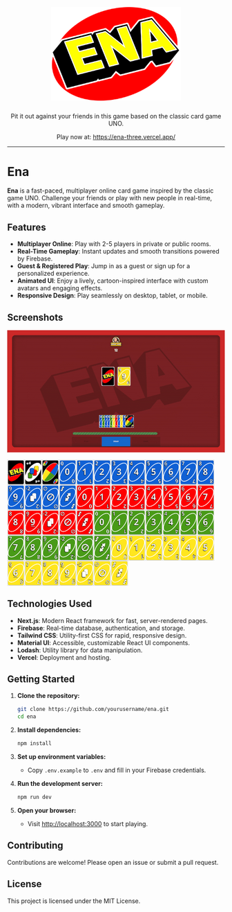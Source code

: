 <div align="center">
    <img src="promo/logo.svg" width="300px" style="margin-bottom:10px;" />
    <p>Pit it out against your friends in this game based on the classic card game UNO.</p>
    <p>Play now at: <a href="https://ena-three.vercel.app/">https://ena-three.vercel.app/</a></p>
</div>

---

# Ena

**Ena** is a fast-paced, multiplayer online card game inspired by the classic game UNO. Challenge your friends or play with new people in real-time, with a modern, vibrant interface and smooth gameplay.

## Features

- **Multiplayer Online**: Play with 2-5 players in private or public rooms.
- **Real-Time Gameplay**: Instant updates and smooth transitions powered by Firebase.
- **Guest & Registered Play**: Jump in as a guest or sign up for a personalized experience.
- **Animated UI**: Enjoy a lively, cartoon-inspired interface with custom avatars and engaging effects.
- **Responsive Design**: Play seamlessly on desktop, tablet, or mobile.

## Screenshots

<p align="center">
  <img src="promo/gameplay.gif" alt="Game Screenshot" />
  <p style="display:flex;flex-wrap:wrap;max-width:100%;width:100%;">
    <img style="width:40px" src="promo/cards/back.svg"  />
    <img style="width:40px" src="promo/cards/black-+4.svg"  />
    <img style="width:40px" src="promo/cards/black-wild.svg"  />
    <img style="width:40px" src="promo/cards/blue-0.svg"  />
    <img style="width:40px" src="promo/cards/blue-1.svg"  />
    <img style="width:40px" src="promo/cards/blue-2.svg"  />
    <img style="width:40px" src="promo/cards/blue-3.svg"  />
    <img style="width:40px" src="promo/cards/blue-4.svg"  />
    <img style="width:40px" src="promo/cards/blue-5.svg"  />
    <img style="width:40px" src="promo/cards/blue-6.svg"  />
    <img style="width:40px" src="promo/cards/blue-7.svg"  />
    <img style="width:40px" src="promo/cards/blue-8.svg"  />
    <img style="width:40px" src="promo/cards/blue-9.svg"  />
    <img style="width:40px" src="promo/cards/blue-+2.svg"  />
    <img style="width:40px" src="promo/cards/blue-skip.svg"  />
    <img style="width:40px" src="promo/cards/blue-switch.svg"  />
    <img style="width:40px" src="promo/cards/red-0.svg"  />
    <img style="width:40px" src="promo/cards/red-1.svg"  />
    <img style="width:40px" src="promo/cards/red-2.svg"  />
    <img style="width:40px" src="promo/cards/red-3.svg"  />
    <img style="width:40px" src="promo/cards/red-4.svg"  />
    <img style="width:40px" src="promo/cards/red-5.svg"  />
    <img style="width:40px" src="promo/cards/red-6.svg"  />
    <img style="width:40px" src="promo/cards/red-7.svg"  />
    <img style="width:40px" src="promo/cards/red-8.svg"  />
    <img style="width:40px" src="promo/cards/red-9.svg"  />
    <img style="width:40px" src="promo/cards/red-+2.svg"  />
    <img style="width:40px" src="promo/cards/red-skip.svg"  />
    <img style="width:40px" src="promo/cards/red-switch.svg"  />
    <img style="width:40px" src="promo/cards/green-0.svg"  />
    <img style="width:40px" src="promo/cards/green-1.svg"  />
    <img style="width:40px" src="promo/cards/green-2.svg"  />
    <img style="width:40px" src="promo/cards/green-3.svg"  />
    <img style="width:40px" src="promo/cards/green-4.svg"  />
    <img style="width:40px" src="promo/cards/green-5.svg"  />
    <img style="width:40px" src="promo/cards/green-6.svg"  />
    <img style="width:40px" src="promo/cards/green-7.svg"  />
    <img style="width:40px" src="promo/cards/green-8.svg"  />
    <img style="width:40px" src="promo/cards/green-9.svg"  />
    <img style="width:40px" src="promo/cards/green-+2.svg"  />
    <img style="width:40px" src="promo/cards/green-skip.svg"  />
    <img style="width:40px" src="promo/cards/green-switch.svg"  />
    <img style="width:40px" src="promo/cards/yellow-0.svg"  />
    <img style="width:40px" src="promo/cards/yellow-1.svg"  />
    <img style="width:40px" src="promo/cards/yellow-2.svg"  />
    <img style="width:40px" src="promo/cards/yellow-3.svg"  />
    <img style="width:40px" src="promo/cards/yellow-4.svg"  />
    <img style="width:40px" src="promo/cards/yellow-5.svg"  />
    <img style="width:40px" src="promo/cards/yellow-6.svg"  />
    <img style="width:40px" src="promo/cards/yellow-7.svg"  />
    <img style="width:40px" src="promo/cards/yellow-8.svg"  />
    <img style="width:40px" src="promo/cards/yellow-9.svg"  />
    <img style="width:40px" src="promo/cards/yellow-+2.svg"  />
    <img style="width:40px" src="promo/cards/yellow-skip.svg"  />
    <img style="width:40px" src="promo/cards/yellow-switch.svg"  />
  </p>
</p>

## Technologies Used

- **Next.js**: Modern React framework for fast, server-rendered pages.
- **Firebase**: Real-time database, authentication, and storage.
- **Tailwind CSS**: Utility-first CSS for rapid, responsive design.
- **Material UI**: Accessible, customizable React UI components.
- **Lodash**: Utility library for data manipulation.
- **Vercel**: Deployment and hosting.

## Getting Started

1. **Clone the repository:**

   ```sh
   git clone https://github.com/yourusername/ena.git
   cd ena
   ```

2. **Install dependencies:**

   ```sh
   npm install
   ```

3. **Set up environment variables:**

   - Copy `.env.example` to `.env` and fill in your Firebase credentials.

4. **Run the development server:**

   ```sh
   npm run dev
   ```

5. **Open your browser:**
   - Visit [http://localhost:3000](http://localhost:3000) to start playing.

## Contributing

Contributions are welcome! Please open an issue or submit a pull request.

## License

This project is licensed under the MIT License.
